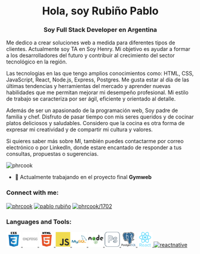 
<h1 align="center">Hola, soy Rubiño Pablo</h1>
<h3 align="center">Soy Full Stack Developer en Argentina</h3>

<p align="start"> Me dedico a crear soluciones web a medida para diferentes tipos de clientes. Actualmente soy TA en Soy Henry. Mi objetivo es ayudar a formar a los desarrolladores del futuro y contribuir al crecimiento del sector tecnológico en la región.

Las tecnologias en las que tengo amplios conocimientos como: HTML, CSS, JavaScript, React, Node.js, Express, Postgres.
Me gusta estar al día de las últimas tendencias y herramientas del mercado y aprender nuevas habilidades que me permitan mejorar mi desempeño profesional. Mi estilo de trabajo se caracteriza por ser ágil, eficiente y orientado al detalle.

Además de ser un apasionado de la programación web, Soy padre de familia y chef. Disfruto de pasar tiempo con mis seres queridos y de cocinar platos deliciosos y saludables. Considero que la cocina es otra forma de expresar mi creatividad y de compartir mi cultura y valores.

Si quieres saber más sobre MI, también puedes contactarme por correo electrónico o por LinkedIn, donde estare encantado de responder a tus consultas, propuestas o sugerencias. <p>


<p align="left"> <img src="https://komarev.com/ghpvc/?username=phrcook&label=Profile%20views&color=0e75b6&style=flat" alt="phrcook" /> </p>

- 🔭 Actualmente trabajando en el proyecto final **Gymweb**

<h3 align="left">Connect with me:</h3>
<p align="left">
<a href="https://linkedin.com/in/phrcook" target="blank"><img align="center" src="https://raw.githubusercontent.com/rahuldkjain/github-profile-readme-generator/master/src/images/icons/Social/linked-in-alt.svg" alt="phrcook" height="30" width="40" /></a>
<a href="https://fb.com/pablo rubiño" target="blank"><img align="center" src="https://raw.githubusercontent.com/rahuldkjain/github-profile-readme-generator/master/src/images/icons/Social/facebook.svg" alt="pablo rubiño" height="30" width="40" /></a>
<a href="https://instagram.com/phrcook/1702" target="blank"><img align="center" src="https://raw.githubusercontent.com/rahuldkjain/github-profile-readme-generator/master/src/images/icons/Social/instagram.svg" alt="phrcook/1702" height="30" width="40" /></a>
</p>

<h3 align="left">Languages and Tools:</h3>
<p align="left"> <a href="https://www.w3schools.com/css/" target="_blank" rel="noreferrer"> <img src="https://raw.githubusercontent.com/devicons/devicon/master/icons/css3/css3-original-wordmark.svg" alt="css3" width="40" height="40"/> </a> <a href="https://expressjs.com" target="_blank" rel="noreferrer"> <img src="https://raw.githubusercontent.com/devicons/devicon/master/icons/express/express-original-wordmark.svg" alt="express" width="40" height="40"/> </a> <a href="https://www.w3.org/html/" target="_blank" rel="noreferrer"> <img src="https://raw.githubusercontent.com/devicons/devicon/master/icons/html5/html5-original-wordmark.svg" alt="html5" width="40" height="40"/> </a> <a href="https://developer.mozilla.org/en-US/docs/Web/JavaScript" target="_blank" rel="noreferrer"> <img src="https://raw.githubusercontent.com/devicons/devicon/master/icons/javascript/javascript-original.svg" alt="javascript" width="40" height="40"/> </a> <a href="https://www.mysql.com/" target="_blank" rel="noreferrer"> <img src="https://raw.githubusercontent.com/devicons/devicon/master/icons/mysql/mysql-original-wordmark.svg" alt="mysql" width="40" height="40"/> </a> <a href="https://nodejs.org" target="_blank" rel="noreferrer"> <img src="https://raw.githubusercontent.com/devicons/devicon/master/icons/nodejs/nodejs-original-wordmark.svg" alt="nodejs" width="40" height="40"/> </a> <a href="https://www.photoshop.com/en" target="_blank" rel="noreferrer"> <img src="https://raw.githubusercontent.com/devicons/devicon/master/icons/photoshop/photoshop-line.svg" alt="photoshop" width="40" height="40"/> </a> <a href="https://www.postgresql.org" target="_blank" rel="noreferrer"> <img src="https://raw.githubusercontent.com/devicons/devicon/master/icons/postgresql/postgresql-original-wordmark.svg" alt="postgresql" width="40" height="40"/> </a> <a href="https://reactjs.org/" target="_blank" rel="noreferrer"> <img src="https://raw.githubusercontent.com/devicons/devicon/master/icons/react/react-original-wordmark.svg" alt="react" width="40" height="40"/> </a> <a href="https://reactnative.dev/" target="_blank" rel="noreferrer"> <img src="https://reactnative.dev/img/header_logo.svg" alt="reactnative" width="40" height="40"/> </a> </p>
